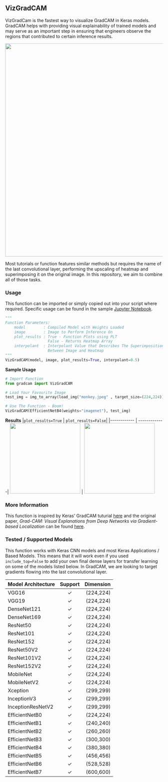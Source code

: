 ## VizGradCAM
VizGradCam is the fastest way to visualize GradCAM in Keras models. GradCAM helps with providing visual explainability of trained models and may serve as an important step in ensuring that engineers observe the regions that contributed to certain inference results.

<p align="center">
  <img src="https://github.com/gkeechin/VizGradCAM/blob/main/examples/gradcam-example.png" width="680">
</p>

Most tutorials or function features similar methods but requires the name of the last convolutional layer, performing the upscaling of heatmap and superimposing it on the original image. In this repository, we aim to combine all of those tasks.
### Usage
This function can be imported or simply copied out into your script where required. Specific usage can be found in the sample [Jupyter Notebook](https://github.com/gkeechin/vizgradcam/blob/main/examples/example.ipynb).

```python
"""
Function Parameters:
    model        : Compiled Model with Weights Loaded
    image        : Image to Perform Inference On 
    plot_results : True - Function Plots using PLT
                   False - Returns Heatmap Array
    interpolant  : Interpolant Value that Describes The Superimposition Ratio
                   Between Image and Heatmap
"""
VizGradCAM(model, image, plot_results=True, interpolant=0.5)
```

__Sample Usage__
```python
# Import Function
from gradcam import VizGradCAM

# Load Your Favourite Image
test_img = img_to_array(load_img("monkey.jpeg" , target_size=(224,224)))

# Use The Function - Boom!
VizGradCAM(EfficientNetB4(weights="imagenet"), test_img)
```

**Results**
|`plot_results=True` | `plot_results=False`|
|------------ | -------------|
<img src="examples/superimposed.png" width="225" /> | <img src="examples/heatmap.png" width="225" />

### More Information
This function is inspired by Keras' GradCAM tuturial [here](https://keras.io/examples/vision/grad_cam/) and the original paper, _Grad-CAM: Visual Explanations from Deep Networks via Gradient-based Localization_ can be found [here](https://arxiv.org/abs/1610.02391).



### Tested / Supported Models
This function works with Keras CNN models and most Keras Applications / Based Models. This means that it will work even if you used `include_top=False` to add your own final dense layers for transfer learning on some of the models listed below. In GradCAM, we are looking to target gradients flowing into the last convolutional layer.

| Model Architecture |  Support  |  Dimension  |
|--------------------|:---------:|------------:|
VGG16	| ✓	| (224,224)
VGG19	| ✓	| (224,224)
DenseNet121	| ✓	| (224,224)
DenseNet169	| ✓	| (224,224)
ResNet50	| ✓	| (224,224)
ResNet101	| ✓	| (224,224)
ResNet152	| ✓	| (224,224)
ResNet50V2	| ✓	| (224,224)
ResNet101V2	| ✓	| (224,224)
ResNet152V2	| ✓	| (224,224)
MobileNet	| ✓	| (224,224)
MobileNetV2	| ✓	| (224,224)
Xception	| ✓	| (299,299)
InceptionV3	| ✓	| (299,299)
InceptionResNetV2	| ✓	| (299,299)
EfficientNetB0	| ✓	| (224,224)
EfficientNetB1	| ✓	| (240,240)
EfficientNetB2	| ✓	| (260,260)
EfficientNetB3	| ✓	| (300,300)
EfficientNetB4	| ✓	| (380,380)
EfficientNetB5	| ✓	| (456,456)
EfficientNetB6	| ✓	| (528,528)
EfficientNetB7	| ✓	| (600,600)
